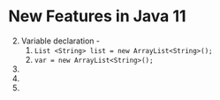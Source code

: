 # New Features in Java 11
2. Variable declaration -  
	1. `List <String> list = new ArrayList<String>();` 
	2. `var = new ArrayList<String>();` 
3. 
4. 
5. 
<!--stackedit_data:
eyJoaXN0b3J5IjpbLTE3MDQ4NTg5NDFdfQ==
-->